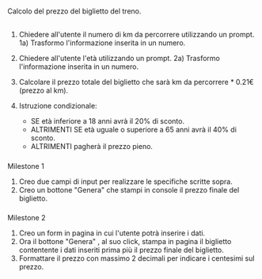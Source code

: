 #
Calcolo del prezzo del biglietto del treno.
##
1) Chiedere all'utente il numero di km da percorrere utilizzando un prompt.
1a) Trasformo l'informazione inserita in un numero.

2) Chiedere all'utente l'età utilizzando un prompt.
2a) Trasformo l'informazione inserita in un numero.

3) Calcolare il prezzo totale del biglietto che sarà km da percorrere * 0.21€ (prezzo al km).

4) Istruzione condizionale:
    - SE età inferiore a 18 anni avrà il 20% di sconto.
    - ALTRIMENTI SE età uguale o superiore a 65 anni avrà il 40% di sconto.
    - ALTRIMENTI pagherà il prezzo pieno.
###
Milestone 1
1) Creo due campi di input per realizzare le specifiche scritte sopra.
2) Creo un bottone "Genera" che stampi in console il prezzo finale del biglietto.
###
Milestone 2
1) Creo un form in pagina in cui l'utente potrà inserire i dati.
2) Ora il bottone "Genera" , al suo click, stampa in pagina il biglietto contentente i dati inseriti prima più il prezzo finale del biglietto.
4) Formattare il prezzo con massimo 2 decimali per indicare i centesimi sul prezzo.